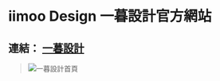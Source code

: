 # iimoo Design 一暮設計官方網站

## 連結： [一暮設計](https://iimoo.com.tw)
>
>![一暮設計首頁](https://github.com/iimoo-design/iimoo-design.github.io/blob/master/assets/img/header.jpg?raw=true)


